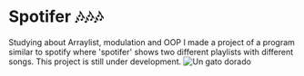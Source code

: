 # Spotifer 🎶🎶🎶
Studying about Arraylist, modulation and OOP I made a project of a program similar to spotify where 'spotifer' shows two different playlists with different songs. This project is still under development.
![Un gato dorado](https://imgs.search.brave.com/J7m1wZ1LdS7r11ivJJ1P2Aa2nmUgreQJGvh1QkoOZdI/rs:fit:1200:500:1/g:ce/aHR0cHM6Ly9yYWRp/Y2Fsd2ViZGVzaWdu/LmNvLnVrL3dwLWNv/bnRlbnQvdXBsb2Fk/cy8yMDE5LzEwL3Nw/b3RpZnktYmFubmVy/LmpwZw)
